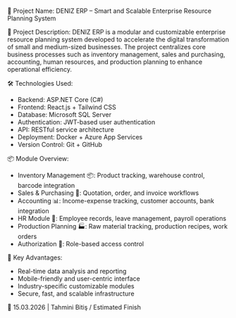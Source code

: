 ﻿🚀 Project Name: DENIZ ERP – Smart and Scalable Enterprise Resource Planning System

📘 Project Description:
DENIZ ERP is a modular and customizable enterprise resource planning system developed to accelerate the digital transformation of small and medium-sized businesses. The project centralizes core business processes such as inventory management, sales and purchasing, accounting, human resources, and production planning to enhance operational efficiency.

🛠️ Technologies Used:
- Backend: ASP.NET Core (C#)
- Frontend: React.js + Tailwind CSS
- Database: Microsoft SQL Server
- Authentication: JWT-based user authentication
- API: RESTful service architecture
- Deployment: Docker + Azure App Services
- Version Control: Git + GitHub

📦 Module Overview:
- Inventory Management 📦: Product tracking, warehouse control, barcode integration
- Sales & Purchasing 💼: Quotation, order, and invoice workflows
- Accounting 📊: Income-expense tracking, customer accounts, bank integration
- HR Module 👥: Employee records, leave management, payroll operations
- Production Planning 🏭: Raw material tracking, production recipes, work orders
- Authorization 🔐: Role-based access control

🎯 Key Advantages:
- Real-time data analysis and reporting
- Mobile-friendly and user-centric interface
- Industry-specific customizable modules
- Secure, fast, and scalable infrastructure


📅 15.03.2026 | Tahmini Bitiş / Estimated Finish
